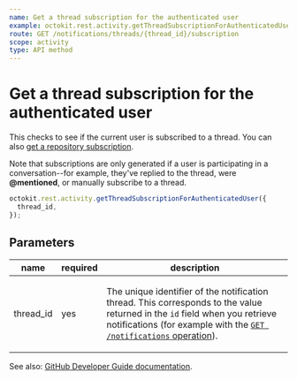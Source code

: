 ```yaml
---
name: Get a thread subscription for the authenticated user
example: octokit.rest.activity.getThreadSubscriptionForAuthenticatedUser({ thread_id })
route: GET /notifications/threads/{thread_id}/subscription
scope: activity
type: API method
---
```


# Get a thread subscription for the authenticated user

This checks to see if the current user is subscribed to a thread. You can also [get a repository subscription](https://docs.github.com/rest/reference/activity#get-a-repository-subscription).

Note that subscriptions are only generated if a user is participating in a conversation--for example, they've replied to the thread, were **@mentioned**, or manually subscribe to a thread.

```js
octokit.rest.activity.getThreadSubscriptionForAuthenticatedUser({
  thread_id,
});
```

## Parameters

<table>
  <thead>
    <tr>
      <th>name</th>
      <th>required</th>
      <th>description</th>
    </tr>
  </thead>
  <tbody>
    <tr><td>thread_id</td><td>yes</td><td>

The unique identifier of the notification thread. This corresponds to the value returned in the `id` field when you retrieve notifications (for example with the [`GET /notifications` operation](https://docs.github.com/rest/reference/activity#list-notifications-for-the-authenticated-user)).

</td></tr>
  </tbody>
</table>

See also: [GitHub Developer Guide documentation](https://docs.github.com/rest/reference/activity#get-a-thread-subscription-for-the-authenticated-user).
